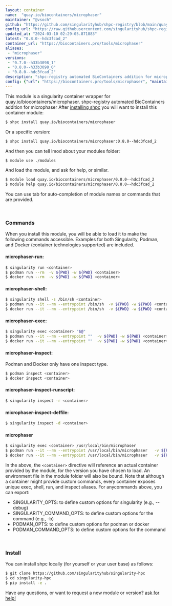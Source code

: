```yaml
---
layout: container
name:  "quay.io/biocontainers/microphaser"
maintainer: "@vsoch"
github: "https://github.com/singularityhub/shpc-registry/blob/main/quay.io/biocontainers/microphaser/container.yaml"
config_url: "https://raw.githubusercontent.com/singularityhub/shpc-registry/main/quay.io/biocontainers/microphaser/container.yaml"
updated_at: "2024-03-10 02:29:05.871883"
latest: "0.8.0--hdc3fcad_2"
container_url: "https://biocontainers.pro/tools/microphaser"
aliases:
 - "microphaser"
versions:
 - "0.7.0--h33b3098_1"
 - "0.8.0--h33b3098_0"
 - "0.8.0--hdc3fcad_2"
description: "shpc-registry automated BioContainers addition for microphaser"
config: {"url": "https://biocontainers.pro/tools/microphaser", "maintainer": "@vsoch", "description": "shpc-registry automated BioContainers addition for microphaser", "latest": {"0.8.0--hdc3fcad_2": "sha256:f32bdddbe1ccedac81990eb3a0c730ab102905807ae66a0fc25d6fb6c888edf1"}, "tags": {"0.7.0--h33b3098_1": "sha256:f8efebb325c85230d3c71fbf1308af512e2926bb6f2aa45f0c34e5e1b42f6b2a", "0.8.0--h33b3098_0": "sha256:b4274fcad623e4397ec2d237f5fb3a5b437fdccf3f99a987ad22a56acfecd394", "0.8.0--hdc3fcad_2": "sha256:f32bdddbe1ccedac81990eb3a0c730ab102905807ae66a0fc25d6fb6c888edf1"}, "docker": "quay.io/biocontainers/microphaser", "aliases": {"microphaser": "/usr/local/bin/microphaser"}}
---
```


This module is a singularity container wrapper for quay.io/biocontainers/microphaser.
shpc-registry automated BioContainers addition for microphaser
After [installing shpc](#install) you will want to install this container module:


```bash
$ shpc install quay.io/biocontainers/microphaser
```

Or a specific version:

```bash
$ shpc install quay.io/biocontainers/microphaser:0.8.0--hdc3fcad_2
```

And then you can tell lmod about your modules folder:

```bash
$ module use ./modules
```

And load the module, and ask for help, or similar.

```bash
$ module load quay.io/biocontainers/microphaser/0.8.0--hdc3fcad_2
$ module help quay.io/biocontainers/microphaser/0.8.0--hdc3fcad_2
```

You can use tab for auto-completion of module names or commands that are provided.

<br>

### Commands

When you install this module, you will be able to load it to make the following commands accessible.
Examples for both Singularity, Podman, and Docker (container technologies supported) are included.

#### microphaser-run:

```bash
$ singularity run <container>
$ podman run --rm  -v ${PWD} -w ${PWD} <container>
$ docker run --rm  -v ${PWD} -w ${PWD} <container>
```

#### microphaser-shell:

```bash
$ singularity shell -s /bin/sh <container>
$ podman run --it --rm --entrypoint /bin/sh  -v ${PWD} -w ${PWD} <container>
$ docker run --it --rm --entrypoint /bin/sh  -v ${PWD} -w ${PWD} <container>
```

#### microphaser-exec:

```bash
$ singularity exec <container> "$@"
$ podman run --it --rm --entrypoint ""  -v ${PWD} -w ${PWD} <container> "$@"
$ docker run --it --rm --entrypoint ""  -v ${PWD} -w ${PWD} <container> "$@"
```

#### microphaser-inspect:

Podman and Docker only have one inspect type.

```bash
$ podman inspect <container>
$ docker inspect <container>
```

#### microphaser-inspect-runscript:

```bash
$ singularity inspect -r <container>
```

#### microphaser-inspect-deffile:

```bash
$ singularity inspect -d <container>
```


#### microphaser

```bash
$ singularity exec <container> /usr/local/bin/microphaser
$ podman run --it --rm --entrypoint /usr/local/bin/microphaser   -v ${PWD} -w ${PWD} <container> -c " $@"
$ docker run --it --rm --entrypoint /usr/local/bin/microphaser   -v ${PWD} -w ${PWD} <container> -c " $@"
```



In the above, the `<container>` directive will reference an actual container provided
by the module, for the version you have chosen to load. An environment file in the
module folder will also be bound. Note that although a container
might provide custom commands, every container exposes unique exec, shell, run, and
inspect aliases. For anycommands above, you can export:

 - SINGULARITY_OPTS: to define custom options for singularity (e.g., --debug)
 - SINGULARITY_COMMAND_OPTS: to define custom options for the command (e.g., -b)
 - PODMAN_OPTS: to define custom options for podman or docker
 - PODMAN_COMMAND_OPTS: to define custom options for the command

<br>

### Install

You can install shpc locally (for yourself or your user base) as follows:

```bash
$ git clone https://github.com/singularityhub/singularity-hpc
$ cd singularity-hpc
$ pip install -e .
```

Have any questions, or want to request a new module or version? [ask for help!](https://github.com/singularityhub/singularity-hpc/issues)